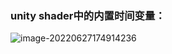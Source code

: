 ### unity shader中的内置时间变量：

![image-20220627174914236](C:\Users\huangxuemei\AppData\Roaming\Typora\typora-user-images\image-20220627174914236.png)


